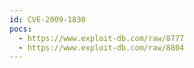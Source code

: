 ```yaml
---
id: CVE-2009-1830
pocs:
  - https://www.exploit-db.com/raw/8777
  - https://www.exploit-db.com/raw/8804
---
```

